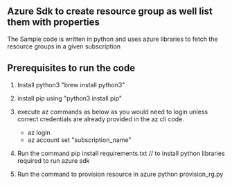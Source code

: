## Azure Sdk to create resource group as well list them with properties

The Sample code is written in python and uses azure libraries to fetch the resource groups in a given subscription

## Prerequisites to run the code
1. Install python3 "brew install python3"
2. install pip using "python3 install pip"
3. execute az commands as below as you would need to login unless correct credentials are already provided in the az cli code.
    - az login
    - az account set "subscription_name"

4. Run the command
    pip install requirements.txt // to install python libraries required to run azure sdk
5. Run the command to provision resource in azure
    python provision_rg.py


